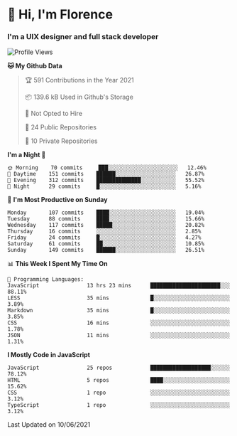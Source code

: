 <h1>👋 Hi, I'm Florence</h1>
<h3>I'm a UIX designer and full stack developer</h3>


<!--START_SECTION:waka-->
![Profile Views](http://img.shields.io/badge/Profile%20Views-1-blue)

**🐱 My Github Data** 

> 🏆 591 Contributions in the Year 2021
 > 
> 📦 139.6 kB Used in Github's Storage 
 > 
> 🚫 Not Opted to Hire
 > 
> 📜 24 Public Repositories 
 > 
> 🔑 10 Private Repositories  
 > 
**I'm a Night 🦉** 

```text
🌞 Morning    70 commits     ███░░░░░░░░░░░░░░░░░░░░░░   12.46% 
🌆 Daytime    151 commits    ██████░░░░░░░░░░░░░░░░░░░   26.87% 
🌃 Evening    312 commits    ██████████████░░░░░░░░░░░   55.52% 
🌙 Night      29 commits     █░░░░░░░░░░░░░░░░░░░░░░░░   5.16%

```
📅 **I'm Most Productive on Sunday** 

```text
Monday       107 commits    ████░░░░░░░░░░░░░░░░░░░░░   19.04% 
Tuesday      88 commits     ████░░░░░░░░░░░░░░░░░░░░░   15.66% 
Wednesday    117 commits    █████░░░░░░░░░░░░░░░░░░░░   20.82% 
Thursday     16 commits     ░░░░░░░░░░░░░░░░░░░░░░░░░   2.85% 
Friday       24 commits     █░░░░░░░░░░░░░░░░░░░░░░░░   4.27% 
Saturday     61 commits     ██░░░░░░░░░░░░░░░░░░░░░░░   10.85% 
Sunday       149 commits    ██████░░░░░░░░░░░░░░░░░░░   26.51%

```


📊 **This Week I Spent My Time On** 

```text
💬 Programming Languages: 
JavaScript               13 hrs 23 mins      ██████████████████████░░░   88.11% 
LESS                     35 mins             █░░░░░░░░░░░░░░░░░░░░░░░░   3.89% 
Markdown                 35 mins             █░░░░░░░░░░░░░░░░░░░░░░░░   3.85% 
CSS                      16 mins             ░░░░░░░░░░░░░░░░░░░░░░░░░   1.78% 
JSON                     11 mins             ░░░░░░░░░░░░░░░░░░░░░░░░░   1.31%

```

**I Mostly Code in JavaScript** 

```text
JavaScript               25 repos            ███████████████████░░░░░░   78.12% 
HTML                     5 repos             ████░░░░░░░░░░░░░░░░░░░░░   15.62% 
CSS                      1 repo              ░░░░░░░░░░░░░░░░░░░░░░░░░   3.12% 
TypeScript               1 repo              ░░░░░░░░░░░░░░░░░░░░░░░░░   3.12%

```



 Last Updated on 10/06/2021
<!--END_SECTION:waka-->
